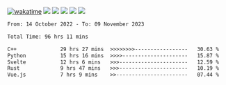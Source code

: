 [![wakatime](https://wakatime.com/badge/user/368879df-dc38-4b1a-86c4-8a2054a0e074.svg)](https://wakatime.com/@368879df-dc38-4b1a-86c4-8a2054a0e074)
<img src="https://img.shields.io/badge/Windows-0078D6?style=flat&logo=Windows&logoColor=white">
<img src="https://img.shields.io/badge/IntelliJ_IDEA-000000.svg?style=flat&logo=IntelliJ-IDEA&logoColor=white">
<img src="https://img.shields.io/badge/CLion-000000.svg?style=flat&logo=CLion&logoColor=white">
<img src="https://img.shields.io/badge/Visual_Studio_Code-007ACC?style=flat&logo=Visual-Studio-Code&logoColor=white">
<img src="https://img.shields.io/badge/Discord-5865F2?label=kano%233578&style=flat&logo=discord&logoColor=white">
<br>


<!--START_SECTION:waka-->

```txt
From: 14 October 2022 - To: 09 November 2023

Total Time: 96 hrs 11 mins

C++              29 hrs 27 mins  >>>>>>>>-----------------   30.63 %
Python           15 hrs 16 mins  >>>>---------------------   15.87 %
Svelte           12 hrs 6 mins   >>>----------------------   12.59 %
Rust             9 hrs 47 mins   >>>----------------------   10.19 %
Vue.js           7 hrs 9 mins    >>-----------------------   07.44 %
```

<!--END_SECTION:waka-->
